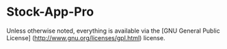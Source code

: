 Stock-App-Pro
=============

Unless otherwise noted, everything is available via the [GNU General Public License] (http://www.gnu.org/licenses/gpl.html) license.
